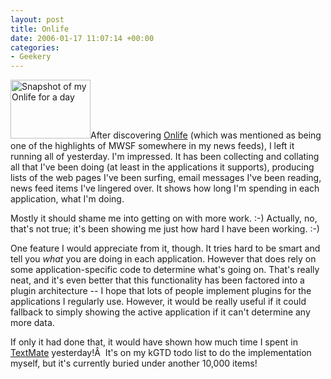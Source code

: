 ```yaml
---
layout: post
title: Onlife
date: 2006-01-17 11:07:14 +00:00
categories:
- Geekery
---
```

<a id="p219" rel="attachment" class="imagelink alignleft" title="Snapshot of my Onlife for a day" href="http://woss.name/2006/01/17/onlife/snapshot-of-my-onlife-for-a-day/"><img width="128" height="94" id="image219" alt="Snapshot of my Onlife for a day" src="http://woss.name/wp-content/uploads/2006/01/onlife-snapshot.thumbnail.png" /></a>After discovering <a title="Onlife: Search your life, organise your world" href="http://www.ethomaz.com/onlife/">Onlife</a> (which was mentioned as being one of the highlights of MWSF somewhere in my news feeds), I left it running all of yesterday.  I'm impressed.  It has been collecting and collating all that I've been doing (at least in the applications it supports), producing lists of the web pages I've been surfing, email messages I've been reading, news feed items I've lingered over.  It shows how long I'm spending in each application, what I'm doing.

Mostly it should shame me into getting on with more work. :-)  Actually, no, that's not true; it's been showing me just how hard I have been working. :-)

One feature I would appreciate from it, though.  It tries hard to be smart and tell you <em>what</em> you are doing in each application.  However that does rely on some application-specific code to determine what's going on.  That's really neat, and it's even better that this functionality has been factored into a plugin architecture -- I hope that lots of people implement plugins for the applications I regularly use.  However, it would be really useful if it could fallback to simply showing the active application if it can't determine any more data.

If only it had done that, it would have shown how much time I spent in <a title="TextMate" href="http://macromates.com/">TextMate</a> yesterday!Â  It's on my kGTD todo list to do the implementation myself, but it's currently buried under another 10,000 items!
